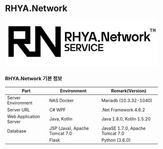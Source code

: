 RHYA.Network
===

![RHYA.Network Logo](rhya-network-logo.png)

### RHYA.Network 기본 정보
| Part                           | Environment                     | Remark(Version)                 |
| --------------------------     | ------------------------------- | ------------------------------- |
| Server Environment             | NAS Docker                       | Mariadb (10.3.32-1040)          |
| Server URL               | C# WPF                          | .Net Framework 4.6.2            |
| Web Application Server               | Java, Kotlin                    | Java 1.8.0, Kotlin 1.5.20       |
| Database                | JSP (Java), Apache Tomcat 7.0   | JavaSE 1.7.0, Apache Tomcat 7.0 |
|  | Flask                           | Python (3.6.0)                  |
